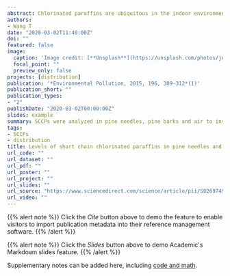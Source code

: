 ```yaml
---
abstract: Chlorinated paraffins are ubiquitous in the indoor environment.
authors:
- Wang T
date: "2020-03-02T11:40:00Z"
doi: ""
featured: false
image:
  caption: 'Image credit: [**Unsplash**](https://unsplash.com/photos/jdD8gXaTZsc)'
  focal_point: ""
  preview_only: false
projects: [distribution]
publication: '*Environmental Pollution, 2015, 196, 309-312*(1)'
publication_short: ""
publication_types:
- "2"
publishDate: "2020-03-02T00:00:00Z"
slides: example
summary: SCCPs were analyzed in pine needles, pine barks and air to investigate their levels, spatial distribution and vegetation-air partitioning coefficients.
tags:
- SCCPs
- distribution
title: Levels of short chain chlorinated paraffins in pine needles and bark and their vegetation-air partitioning in urban areas
url_code: ""
url_dataset: ""
url_pdf: ""
url_poster: ""
url_project: ""
url_slides: ""
url_source: "https://www.sciencedirect.com/science/article/pii/S0269749114004485?via%3Dihub"
url_video: ""
---
```


{{% alert note %}}
Click the *Cite* button above to demo the feature to enable visitors to import publication metadata into their reference management software.
{{% /alert %}}

{{% alert note %}}
Click the *Slides* button above to demo Academic's Markdown slides feature.
{{% /alert %}}

Supplementary notes can be added here, including [code and math](https://sourcethemes.com/academic/docs/writing-markdown-latex/).
